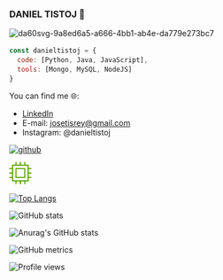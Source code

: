 ### DANIEL TISTOJ 👋
 
![da60svg-9a8ed6a5-a666-4bb1-ab4e-da779e273bc7](https://user-images.githubusercontent.com/42653664/189792160-c6155735-a851-4013-a05c-e336d2a2b594.gif)

```js
const danieltistoj = {
  code: [Python, Java, JavaScript],
  tools: [Mongo, MySQL, NodeJS]
}
```

You can find me 🌐:

- [LinkedIn](https://www.linkedin.com/in/daniel-tistoj-315661223/)
- E-mail: josetisrey@gmail.com
- Instagram: @danieltistoj


[<img src='https://cdn.jsdelivr.net/npm/simple-icons@3.0.1/icons/github.svg' alt='github' height='40'>](https://github.com/danieltistoj)  

<a href='https://docs.github.com/en/developers'><img src='https://raw.githubusercontent.com/acervenky/animated-github-badges/master/assets/devbadge.gif' width='40' height='40'></a> 

[![Top Langs](https://github-readme-stats.vercel.app/api/top-langs/?username=danieltistoj)](https://github.com/anuraghazra/github-readme-stats)

![GitHub stats](https://github-readme-stats.vercel.app/api?username=danieltistoj&show_icons=true&count_private=true)  

![Anurag's GitHub stats](https://github-readme-stats.vercel.app/api?username=danieltistoj&theme=dark&show_icons=true)

![GitHub metrics](https://metrics.lecoq.io/danieltistoj)  

![Profile views](https://gpvc.arturio.dev/danieltistoj)  
